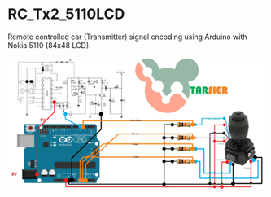 # RC_Tx2_5110LCD
Remote controlled car (Transmitter) signal encoding using Arduino with Nokia 5110 (84x48 LCD).

![Connection](/References/ConnectionJoystick.jpg?raw=true "Connection with Joystick")

